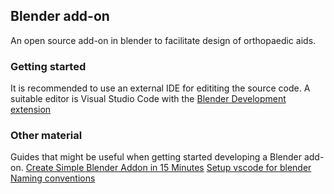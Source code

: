 ## Blender add-on 
An open source add-on in blender to facilitate design of orthopaedic aids.

### Getting started 
It is recommended to use an external IDE for edititing the source code. A suitable editor is 
Visual Studio Code with the [Blender Development extension](https://marketplace.visualstudio.com/items?itemName=JacquesLucke.blender-development)

### Other material
Guides that might be useful when getting started developing a Blender add-on.
[Create Simple Blender Addon in 15 Minutes](https://www.youtube.com/watch?v=Y67eCfiqJQU)
[Setup vscode for blender](https://www.youtube.com/watch?v=bmpKAluHiEc)
[Naming conventions](https://wiki.blender.org/wiki/Reference/Release_Notes/2.80/Python_API/Addons)
